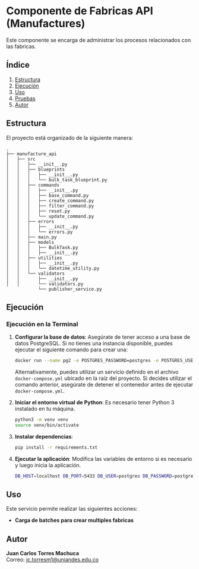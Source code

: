 
# Componente de Fabricas API (Manufactures)

Este componente se encarga de administrar los procesos relacionados con las fabricas.

## Índice

1. [Estructura](#estructura)
2. [Ejecución](#ejecución)
3. [Uso](#uso)
4. [Pruebas](#pruebas)
5. [Autor](#autor)

## Estructura

El proyecto está organizado de la siguiente manera:

```
.
├── manufacture_api
│   ├── src
│   │   ├── __init__.py
│   │   ├── blueprints
│   │   │   ├── __init__.py
│   │   │   └── bulk_task_blueprint.py
│   │   ├── commands
│   │   │   ├── __init__.py
│   │   │   ├── base_command.py
│   │   │   ├── create_command.py
│   │   │   ├── filter_command.py
│   │   │   ├── reset.py
│   │   │   └── update_command.py
│   │   ├── errors
│   │   │   ├── __init__.py
│   │   │   └── errors.py
│   │   ├── main.py
│   │   ├── models
│   │   │   ├── BulkTask.py
│   │   │   ├── __init__.py
│   │   ├── utilities
│   │   │   ├── __init__.py
│   │   │   └── datetime_utility.py
│   │   └── validators
│   │       ├── __init__.py
│   │       └── validators.py
            └── publisher_service.py
```

## Ejecución

### Ejecución en la Terminal

1. **Configurar la base de datos**:
   Asegúrate de tener acceso a una base de datos PostgreSQL. Si no tienes una instancia disponible, puedes ejecutar el siguiente comando para crear una:

   ```bash
   docker run --name pg2 -e POSTGRES_PASSWORD=postgres -e POSTGRES_USER=postgres -e POSTGRES_DB=bulkTasks -p 5433:5432 -d postgres
   ```

   Alternativamente, puedes utilizar un servicio definido en el archivo `docker-compose.yml` ubicado en la raíz del proyecto. Si decides utilizar el comando anterior, asegúrate de detener el contenedor antes de ejecutar `docker-compose.yml`.

2. **Iniciar el entorno virtual de Python**:
   Es necesario tener Python 3 instalado en tu máquina.

   ```bash
   python3 -m venv venv
   source venv/bin/activate
   ```

3. **Instalar dependencias**:

   ```bash
   pip install -r requirements.txt
   ```

4. **Ejecutar la aplicación**:
   Modifica las variables de entorno si es necesario y luego inicia la aplicación.

   ```bash
   DB_HOST=localhost DB_PORT=5433 DB_USER=postgres DB_PASSWORD=postgres DB_NAME=bulkTasks USERS_PATH=127.0.0.1:5000 FLASK_APP=./src/main.py flask run -h 0.0.0.0 -p 5004 --debug
   ```

## Uso

Este servicio permite realizar las siguientes acciones:
- **Carga de batches para crear multiples fabricas**



## Autor

**Juan Carlos Torres Machuca**  
Correo: [jc.torresm1@uniandes.edu.co](mailto:jc.torresm1@uniandes.edu.co)
